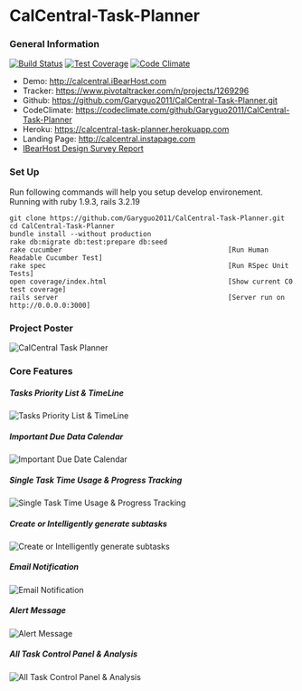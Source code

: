 # CalCentral-Task-Planner 
### General Information
[![Build Status](https://travis-ci.org/Garyguo2011/CalCentral-Task-Planner.svg?branch=master)](https://travis-ci.org/Garyguo2011/CalCentral-Task-Planner) [![Test Coverage](https://codeclimate.com/github/Garyguo2011/CalCentral-Task-Planner/badges/coverage.svg)](https://codeclimate.com/github/Garyguo2011/CalCentral-Task-Planner) [![Code Climate](https://codeclimate.com/github/Garyguo2011/CalCentral-Task-Planner/badges/gpa.svg)](https://codeclimate.com/github/Garyguo2011/CalCentral-Task-Planner)
* Demo: http://calcentral.iBearHost.com
* Tracker: https://www.pivotaltracker.com/n/projects/1269296
* Github: https://github.com/Garyguo2011/CalCentral-Task-Planner.git
* CodeClimate: https://codeclimate.com/github/Garyguo2011/CalCentral-Task-Planner
* Heroku: https://calcentral-task-planner.herokuapp.com
* Landing Page: http://calcentral.instapage.com
* [IBearHost Design Survey Report](https://docs.google.com/presentation/d/19tUvj-lFaFKDhZ8BwyUFdq-ZXYl9jws_TlcFhmqMkgg/edit?usp=sharing)


### Set Up
Run following commands will help you setup develop environement. Running with ruby 1.9.3, rails 3.2.19
  
    git clone https://github.com/Garyguo2011/CalCentral-Task-Planner.git
    cd CalCentral-Task-Planner
    bundle install --without production
    rake db:migrate db:test:prepare db:seed
    rake cucumber                                         [Run Human Readable Cucumber Test]
    rake spec                                             [Run RSpec Unit Tests]
    open coverage/index.html                              [Show current C0 test coverage]
    rails server                                          [Server run on http://0.0.0.0:3000]

### Project Poster
![CalCentral Task Planner](http://www.ibearhost.com/screenshot/poster.png)

### Core Features

##### Tasks Priority List & TimeLine
![Tasks Priority List & TimeLine](http://www.ibearhost.com/screenshot/timeline.png)

##### Important Due Data Calendar
![Important Due Date Calendar](http://www.ibearhost.com/screenshot/calendar.png)

##### Single Task Time Usage & Progress Tracking
![Single Task Time Usage & Progress Tracking](http://www.ibearhost.com/screenshot/single_task.png)

##### Create or Intelligently generate subtasks
![Create or Intelligently generate subtasks](http://www.ibearhost.com/screenshot/subtasks.png)

##### Email Notification
![Email Notification](http://www.ibearhost.com/screenshot/email.png)

##### Alert Message
![Alert Message](http://www.ibearhost.com/screenshot/alert.png)

##### All Task Control Panel & Analysis
![All Task Control Panel & Analysis](http://www.ibearhost.com/screenshot/control_panel.png)




